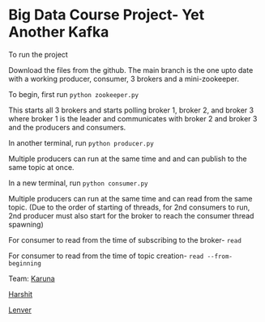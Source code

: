 # Big Data Course Project- Yet Another Kafka

To run the project

Download the files from the github. The main branch is the one upto date with a working producer, consumer, 3 brokers and a mini-zookeeper.

To begin, first run
`python zookeeper.py`

This starts all 3 brokers and starts polling broker 1, broker 2, and broker 3 where broker 1 is the leader and communicates with broker 2 and broker 3 and the producers and consumers.

In another terminal, run
`python producer.py`

Multiple producers can run at the same time and and can publish to the same topic at once.

In a new terminal, run
`python consumer.py`

Multiple producers can run at the same time and can read from the same topic.
(Due to the order of starting of threads, for 2nd consumers to run, 2nd producer must also start for the broker to reach the consumer thread spawning)

For consumer to read from the time of subscribing to the broker- `read`

For consumer to read from the time of topic creation- `read --from-beginning`

Team:
[Karuna](https://github.com/karunakc)

[Harshit](https://github.com/Harshit-crypto)

[Lenver](https://github.com/lenverpinto)




